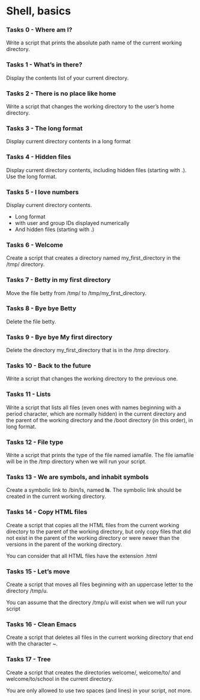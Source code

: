 # Shell, basics

### Tasks 0 - Where am I?
Write a script that prints the absolute path name of the current working directory.
### Tasks 1 - What’s in there?
Display the contents list of your current directory.
### Tasks 2 - There is no place like home
Write a script that changes the working directory to the user’s home directory.
### Tasks 3 - The long format
Display current directory contents in a long format
### Tasks 4 - Hidden files
Display current directory contents, including hidden files (starting with .). Use the long format.
### Tasks 5 -  I love numbers
Display current directory contents.

* Long format
* with user and group IDs displayed numerically
* And hidden files (starting with .)
### Tasks 6 - Welcome
Create a script that creates a directory named my_first_directory in the /tmp/ directory.
### Tasks 7 -  Betty in my first directory
Move the file betty from /tmp/ to /tmp/my_first_directory.
### Tasks 8 - Bye bye Betty
Delete the file betty.
### Tasks 9 - Bye bye My first directory
Delete the directory my_first_directory that is in the /tmp directory.
### Tasks 10 - Back to the future
Write a script that changes the working directory to the previous one.
### Tasks 11 - Lists
Write a script that lists all files (even ones with names beginning with a
period character, which are normally hidden) in the current directory and the
parent of the working directory and the /boot directory (in this order), in
long format.
### Tasks 12 -  File type
Write a script that prints the type of the file named iamafile. The file
iamafile will be in the /tmp directory when we will run your script.
### Tasks 13 - We are symbols, and inhabit symbols
Create a symbolic link to /bin/ls, named __ls__. The symbolic link should be
created in the current working directory.
### Tasks 14 - Copy HTML files
Create a script that copies all the HTML files from the current working
directory to the parent of the working directory, but only copy files that did
not exist in the parent of the working directory or were newer than the
versions in the parent of the working directory.

You can consider that all HTML files have the extension .html
### Tasks 15 - Let’s move
Create a script that moves all files beginning with an uppercase letter to the directory /tmp/u.

You can assume that the directory /tmp/u will exist when we will run your script
### Tasks 16 -  Clean Emacs
Create a script that deletes all files in the current working directory that end with the character ~.
### Tasks 17 -  Tree
Create a script that creates the directories welcome/, welcome/to/ and welcome/to/school in the current directory.

You are only allowed to use two spaces (and lines) in your script, not more.
